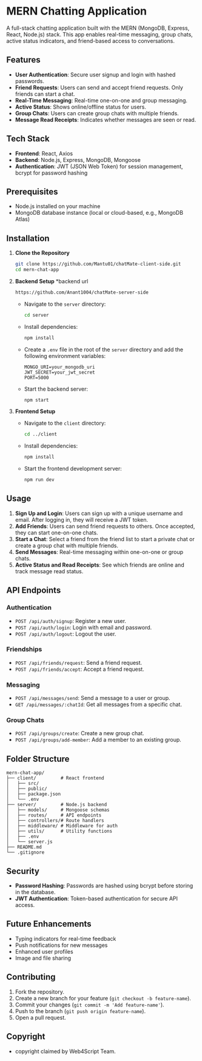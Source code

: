 # MERN Chatting Application

A full-stack chatting application built with the MERN (MongoDB, Express, React, Node.js) stack. This app enables real-time messaging, group chats, active status indicators, and friend-based access to conversations.

## Features

- **User Authentication**: Secure user signup and login with hashed passwords.
- **Friend Requests**: Users can send and accept friend requests. Only friends can start a chat.
- **Real-Time Messaging**: Real-time one-on-one and group messaging.
- **Active Status**: Shows online/offline status for users.
- **Group Chats**: Users can create group chats with multiple friends.
- **Message Read Receipts**: Indicates whether messages are seen or read.

## Tech Stack

- **Frontend**: React, Axios
- **Backend**: Node.js, Express, MongoDB, Mongoose
- **Authentication**: JWT (JSON Web Token) for session management, bcrypt for password hashing

## Prerequisites

- Node.js installed on your machine
- MongoDB database instance (local or cloud-based, e.g., MongoDB Atlas)

## Installation

1. **Clone the Repository**
   ```bash
   git clone https://github.com/Mantu01/chatMate-client-side.git
   cd mern-chat-app
   ```

2. **Backend Setup**
    *backend url
    ```bash
   https://github.com/Anant1004/chatMate-server-side
   ```


   - Navigate to the `server` directory:
     ```bash
     cd server
     ```
   - Install dependencies:
     ```bash
     npm install
     ```
   - Create a `.env` file in the root of the `server` directory and add the following environment variables:
     ```
     MONGO_URI=your_mongodb_uri
     JWT_SECRET=your_jwt_secret
     PORT=5000
     ```
   - Start the backend server:
     ```bash
     npm start
     ```

3. **Frontend Setup**

   - Navigate to the `client` directory:
     ```bash
     cd ../client
     ```
   - Install dependencies:
     ```bash
     npm install
     ```
   - Start the frontend development server:
     ```bash
     npm run dev
     ```

## Usage

1. **Sign Up and Login**: Users can sign up with a unique username and email. After logging in, they will receive a JWT token.
2. **Add Friends**: Users can send friend requests to others. Once accepted, they can start one-on-one chats.
3. **Start a Chat**: Select a friend from the friend list to start a private chat or create a group chat with multiple friends.
4. **Send Messages**: Real-time messaging within one-on-one or group chats.
5. **Active Status and Read Receipts**: See which friends are online and track message read status.

## API Endpoints

### Authentication
- `POST /api/auth/signup`: Register a new user.
- `POST /api/auth/login`: Login with email and password.
- `POST /api/auth/logout`: Logout the user.

### Friendships
- `POST /api/friends/request`: Send a friend request.
- `POST /api/friends/accept`: Accept a friend request.

### Messaging
- `POST /api/messages/send`: Send a message to a user or group.
- `GET /api/messages/:chatId`: Get all messages from a specific chat.

### Group Chats
- `POST /api/groups/create`: Create a new group chat.
- `POST /api/groups/add-member`: Add a member to an existing group.

## Folder Structure

```plaintext
mern-chat-app/
├── client/         # React frontend
│   ├── src/
│   ├── public/
│   ├── package.json
│   └── .env
├── server/         # Node.js backend
│   ├── models/     # Mongoose schemas
│   ├── routes/     # API endpoints
│   ├── controllers/# Route handlers
│   ├── middleware/ # Middleware for auth
│   ├── utils/      # Utility functions
│   ├── .env
│   └── server.js
├── README.md
└── .gitignore
```

## Security

- **Password Hashing**: Passwords are hashed using bcrypt before storing in the database.
- **JWT Authentication**: Token-based authentication for secure API access.

## Future Enhancements

- Typing indicators for real-time feedback
- Push notifications for new messages
- Enhanced user profiles
- Image and file sharing

## Contributing

1. Fork the repository.
2. Create a new branch for your feature (`git checkout -b feature-name`).
3. Commit your changes (`git commit -m 'Add feature-name'`).
4. Push to the branch (`git push origin feature-name`).
5. Open a pull request.

## Copyright

- copyright claimed by Web4Script Team.
